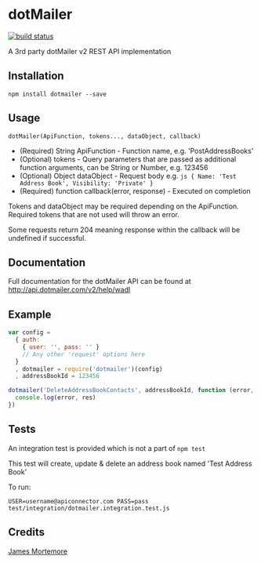 # dotMailer

[![build status](https://secure.travis-ci.org/confuser/node-dotmailer.png)](http://travis-ci.org/confuser/node-dotmailer)

A 3rd party dotMailer v2 REST API implementation

## Installation

```
npm install dotmailer --save
```

## Usage
```dotMailer(ApiFunction, tokens..., dataObject, callback)```

- (Required) String ApiFunction - Function name, e.g. 'PostAddressBooks'
- (Optional) tokens - Query parameters that are passed as additional function arguments, can be String or Number, e.g. 123456
- (Optional) Object dataObject - Request body e.g. ```js { Name: 'Test Address Book', Visibility: 'Private' }```
- (Required) function callback(error, response) - Executed on completion


Tokens and dataObject may be required depending on the ApiFunction. Required tokens that are not used will throw an error.

Some requests return 204 meaning response within the callback will be undefined if successful.

## Documentation
Full documentation for the dotMailer API can be found at http://api.dotmailer.com/v2/help/wadl

## Example

```js
var config =
  { auth:
    { user: '', pass: '' }
    // Any other 'request' options here
  }
  , dotmailer = require('dotmailer')(config)
  , addressBookId = 123456

dotmailer('DeleteAddressBookContacts', addressBookId, function (error, res) {
  console.log(error, res)
})
```

## Tests
An integration test is provided which is not a part of ```npm test```

This test will create, update & delete an address book named 'Test Address Book'

To run:
```
USER=username@apiconnector.com PASS=pass test/integration/dotmailer.integration.test.js
```

## Credits
[James Mortemore](https://github.com/confuser/)
